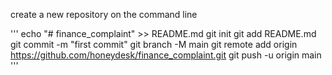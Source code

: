 create a new repository on the command line

'''
echo "# finance_complaint" >> README.md
git init
git add README.md
git commit -m "first commit"
git branch -M main
git remote add origin https://github.com/honeydesk/finance_complaint.git
git push -u origin main
'''